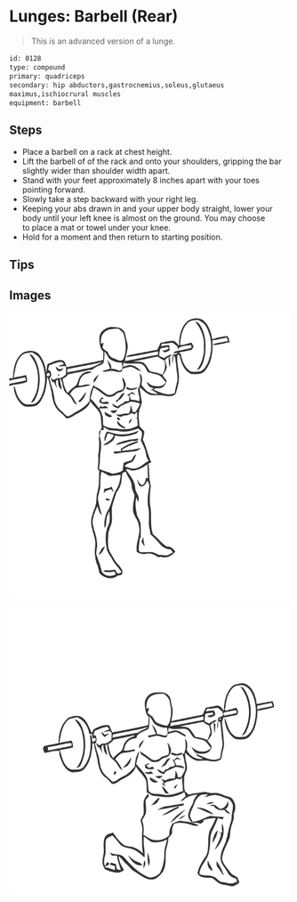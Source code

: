 # Lunges: Barbell (Rear)

> This is an advanced version of a lunge.

``` 
id: 0128 
type: compound 
primary: quadriceps 
secondary: hip abductors,gastrocnemius,soleus,glutaeus maximus,ischiocrural muscles 
equipment: barbell 
``` 


## Steps


 - Place a barbell on a rack at chest height.
 - Lift the barbell of of the rack and onto your shoulders, gripping the bar slightly wider than shoulder width apart.
 - Stand with your feet approximately 8 inches apart with your toes pointing forward.
 - Slowly take a step backward with your right leg.
 - Keeping your abs drawn in and your upper body straight, lower your body until your left knee is almost on the ground. You may choose to place a mat or towel under your knee.
 - Hold for a moment and then return to starting position.

## Tips



## Images

![](./../svg/0128-relaxation.svg "")

![](./../svg/0128-tension.svg "")

